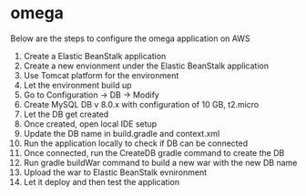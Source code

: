# omega

Below are the steps to configure the omega application on AWS 

1. Create a Elastic BeanStalk application
2. Create a new envionment under the Elastic BeanStalk application
3. Use Tomcat platform for the environment
4. Let the environment build up
5. Go to Configuration -> DB -> Modify
6. Create MySQL DB v 8.0.x with configuration of 10 GB, t2.micro
7. Let the DB get created
8. Once created, open local IDE setup
9. Update the DB name in build.gradle and context.xml
10. Run the application locally to check if DB can be connected
11. Once connected, run the CreateDB gradle command to create the DB
12. Run gradle buildWar command to build a new war with the new DB name
13. Upload the war to Elastic BeanStalk evnironment
14. Let it deploy and then test the application
